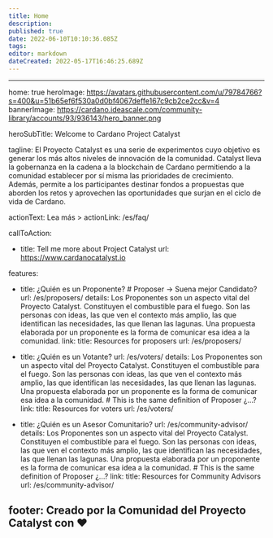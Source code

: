```yaml
---
title: Home
description: 
published: true
date: 2022-06-10T10:10:36.085Z
tags: 
editor: markdown
dateCreated: 2022-05-17T16:46:25.689Z
---
```


---
home: true
heroImage: https://avatars.githubusercontent.com/u/79784766?s=400&u=51b65ef6f530a0d0bf4067deffe167c9cb2ce2cc&v=4
bannerImage: https://cardano.ideascale.com/community-library/accounts/93/936143/hero_banner.png

heroSubTitle: Welcome to Cardano Project Catalyst

tagline: El Proyecto Catalyst es una serie de experimentos cuyo objetivo es generar los más altos niveles de innovación de la comunidad. Catalyst lleva la gobernanza en la cadena a la blockchain de Cardano permitiendo a la comunidad establecer por sí misma las prioridades de crecimiento. Además, permite a los participantes destinar fondos a propuestas que aborden los retos y aprovechen las oportunidades que surjan en el ciclo de vida de Cardano. 


actionText: Lea más >
actionLink: /es/faq/

callToAction:
  - title: Tell me more about Project Catalyst
    url: https://www.cardanocatalyst.io

features:
- title: ¿Quién es un Proponente? # Proposer -> Suena mejor Candidato?
  url: /es/proposers/
  details: Los Proponentes son un aspecto vital del Proyecto Catalyst. Constituyen el combustible para el fuego. Son las personas con ideas, las que ven el contexto más amplio, las que identifican las necesidades, las que llenan las lagunas. Una propuesta elaborada por un proponente es la forma de comunicar esa idea a la comunidad.
  link:
    title: Resources for proposers
    url: /es/proposers/
  

- title: ¿Quién es un Votante?
  url: /es/voters/
  details:   Los Proponentes son un aspecto vital del Proyecto Catalyst. Constituyen el combustible para el fuego. Son las personas con ideas, las que ven el contexto más amplio, las que identifican las necesidades, las que llenan las lagunas. Una propuesta elaborada por un proponente es la forma de comunicar esa idea a la comunidad. # This is the same definition of Proposer ¿...?
  link:
    title: Resources for voters
    url: /es/voters/

- title: ¿Quién es un Asesor Comunitario?
  url: /es/community-advisor/
  details: Los Proponentes son un aspecto vital del Proyecto Catalyst. Constituyen el combustible para el fuego. Son las personas con ideas, las que ven el contexto más amplio, las que identifican las necesidades, las que llenan las lagunas. Una propuesta elaborada por un proponente es la forma de comunicar esa idea a la comunidad. # This is the same definition of Proposer ¿...?
  link:
    title: Resources for Community Advisors
    url: /es/community-advisor/

footer: Creado por la Comunidad del Proyecto Catalyst con ❤️
---

<NewsScroll :items="[
  {'link':'news/#when-will-hardware-wallet-voting-support-will-be-available',
  'text':'¿Cuándo estará disponible el soporte para la votación de billeteras de hardware?'},
  {'link':'news/#we-are-applying-for-funding',
   'text':'¡Estamos solicitando financiación! Ayúdenos a construir este sitio web.'}
  ]"/>